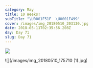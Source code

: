 ```yaml
---
category: May
title: 10 Weeks!
subTitle: "\U0001F51F  \U0001F499"
cover: /images/img_20180510_203130.jpg
date: 2018-05-11T02:35:56.208Z
day: Day 71
slug: Day 71
---
```

![](/images/img_20180510_203130.jpg)

![](/images/img_20180510_175710 (1).jpg)
